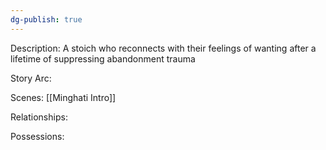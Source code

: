 ```yaml
---
dg-publish: true
---
```

Description:
A stoich who reconnects with their feelings of wanting after a lifetime of suppressing abandonment trauma

Story Arc:

Scenes:
[[Minghati Intro]]

Relationships:

Possessions: